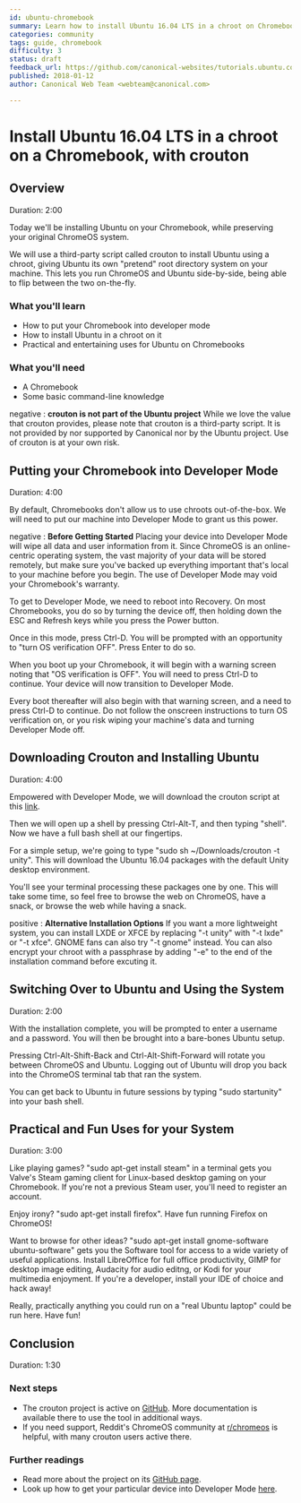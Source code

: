 ```yaml
---
id: ubuntu-chromebook
summary: Learn how to install Ubuntu 16.04 LTS in a chroot on Chromebooks, using the third-party crouton tool.
categories: community
tags: guide, chromebook
difficulty: 3
status: draft
feedback_url: https://github.com/canonical-websites/tutorials.ubuntu.com/issues
published: 2018-01-12
author: Canonical Web Team <webteam@canonical.com>

---
```


# Install Ubuntu 16.04 LTS in a chroot on a Chromebook, with crouton

## Overview
Duration: 2:00

Today we'll be installing Ubuntu on your Chromebook, while preserving your original ChromeOS system.

We will use a third-party script called crouton to install Ubuntu using a chroot, giving Ubuntu its own "pretend" root directory system on your machine. This lets you run ChromeOS and Ubuntu side-by-side, being able to flip between the two on-the-fly.


### What you'll learn

- How to put your Chromebook into developer mode
- How to install Ubuntu in a chroot on it
- Practical and entertaining uses for Ubuntu on Chromebooks

### What you'll need

- A Chromebook
- Some basic command-line knowledge

negative
: **crouton is not part of the Ubuntu project**
While we love the value that crouton provides, please note that crouton is a third-party script. It is not provided by nor supported by Canonical nor by the Ubuntu project. Use of crouton is at your own risk.

## Putting your Chromebook into Developer Mode
Duration: 4:00

By default, Chromebooks don't allow us to use chroots out-of-the-box. We will need to put our machine into Developer Mode to grant us this power.

negative
: **Before Getting Started**
Placing your device into Developer Mode will wipe all data and user information from it. Since ChromeOS is an online-centric operating system, the vast majority of your data will be stored remotely, but make sure you've backed up everything important that's local to your machine before you begin.
The use of Developer Mode may void your Chromebook's warranty.

To get to Developer Mode, we need to reboot into Recovery. On most Chromebooks, you do so by turning the device off, then holding down the ESC and Refresh keys while you press the Power button.

Once in this mode, press Ctrl-D. You will be prompted with an opportunity to "turn OS verification OFF". Press Enter to do so.

When you boot up your Chromebook, it will begin with a warning screen noting that "OS verification is OFF". You will need to press Ctrl-D to continue. Your device will now transition to Developer Mode.

Every boot thereafter will also begin with that warning screen, and a need to press Ctrl-D to continue. Do not follow the onscreen instructions to turn OS verification on, or you risk wiping your machine's data and turning Developer Mode off.

## Downloading Crouton and Installing Ubuntu
Duration: 4:00

Empowered with Developer Mode, we will download the crouton script at this [link](https://goo.gl/fd3zc).

Then we will open up a shell by pressing Ctrl-Alt-T, and then typing "shell". Now we have a full bash shell at our fingertips.

For a simple setup, we're going to type "sudo sh ~/Downloads/crouton -t unity". This will download the Ubuntu 16.04 packages with the default Unity desktop environment.

You'll see your terminal processing these packages one by one. This will take some time, so feel free to browse the web on ChromeOS, have a snack, or browse the web while having a snack.

positive
: **Alternative Installation Options**
If you want a more lightweight system, you can install LXDE or XFCE by replacing "-t unity" with "-t lxde" or "-t xfce". GNOME fans can also try "-t gnome" instead.
You can also encrypt your chroot with a passphrase by adding "-e" to the end of the installation command before excuting it.

## Switching Over to Ubuntu and Using the System
Duration: 2:00

With the installation complete, you will be prompted to enter a username and a password. You will then be brought into a bare-bones Ubuntu setup. 

Pressing Ctrl-Alt-Shift-Back and Ctrl-Alt-Shift-Forward will rotate you between ChromeOS and Ubuntu. Logging out of Ubuntu will drop you back into the ChromeOS terminal tab that ran the system.

You can get back to Ubuntu in future sessions by typing "sudo startunity" into your bash shell.

## Practical and Fun Uses for your System
Duration: 3:00

Like playing games? "sudo apt-get install steam" in a terminal gets you Valve's Steam gaming client for Linux-based desktop gaming on your Chromebook. If you're not a previous Steam user, you'll need to register an account.

Enjoy irony? "sudo apt-get install firefox". Have fun running Firefox on ChromeOS!

Want to browse for other ideas? "sudo apt-get install gnome-software ubuntu-software" gets you the Software tool for access to a wide variety of useful applications. Install LibreOffice for full office productivity, GIMP for desktop image editing, Audacity for audio editng, or Kodi for your multimedia enjoyment. If you're a developer, install your IDE of choice and hack away!

Really, practically anything you could run on a "real Ubuntu laptop" could be run here. Have fun!

## Conclusion
Duration: 1:30

### Next steps

* The crouton project is active on [GitHub](https://github.com/dnschneid/crouton). More documentation is available there to use the tool in additional ways. 
* If you need support, Reddit's ChromeOS community at [r/chromeos](https://www.reddit.com/r/chromeos/) is helpful, with many crouton users active there.

### Further readings

* Read more about the project on its [GitHub page](https://github.com/dnschneid/crouton).
* Look up how to get your particular device into Developer Mode [here](https://www.chromium.org/chromium-os/developer-information-for-chrome-os-devices).


